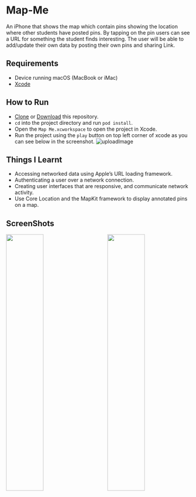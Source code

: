 # Map-Me

An iPhone that shows the map which contain pins showing the location where other students have posted pins. By tapping on the pin users can see a URL for something the student finds interesting. The user will be able to add/update their own data by posting their own pins and sharing Link.

## Requirements

 * Device running macOS (MacBook or iMac) 
 * [Xcode](https://developer.apple.com/xcode/)
 
## How to Run
  * [Clone](https://github.com/sagarchoudhary96/Map-Me.git) or [Download](https://github.com/sagarchoudhary96/Map-Me/archive/master.zip) this repository.
  * `cd` into the project directory and run `pod install`.
  * Open the `Map Me.xcworkspace` to open the project in Xcode.
  * Run the project using the `play` button on top left corner of xcode as you can see below in the screenshot.
  ![uploadImage](https://user-images.githubusercontent.com/16102594/49329631-f4311100-f5a7-11e8-9128-518fff2d269a.png)
  
## Things I Learnt

 * Accessing networked data using Apple’s URL loading framework.
 * Authenticating a user over a network connection.
 * Creating user interfaces that are responsive, and communicate network activity.
 * Use Core Location and the MapKit framework to display annotated pins on a map.

## ScreenShots
<img src="https://user-images.githubusercontent.com/16102594/49329768-6a367780-f5aa-11e8-986f-67f91cc3ea82.PNG" width="45%" height="700" align="left"/>
<img src="https://user-images.githubusercontent.com/16102594/49329770-6dc9fe80-f5aa-11e8-95a4-388eac2a9a8c.PNG" width="45%" height="700" align="right"/>

